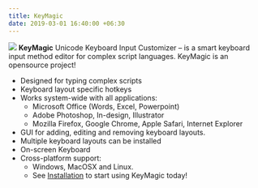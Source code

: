 ```yaml
---
title: KeyMagic 
date: 2019-03-01 16:40:00 +06:30
---
```


![](./favicon/favicon-16x16.png) **KeyMagic** Unicode Keyboard Input Customizer – is a smart keyboard input method editor for complex script languages. KeyMagic is an opensource project!

* Designed for typing complex scripts
* Keyboard layout specific hotkeys
* Works system-wide with all applications:
  * Microsoft Office (Words, Excel, Powerpoint)
  * Adobe Photoshop, In-design, Illustrator
  * Mozilla Firefox, Google Chrome, Apple Safari, Internet Explorer
* GUI for adding, editing and removing keyboard layouts.
* Multiple keyboard layouts can be installed
* On-screen Keyboard
* Cross-platform support:
  * Windows, MacOSX and Linux.
  * See [Installation](/installation) to start using KeyMagic today!